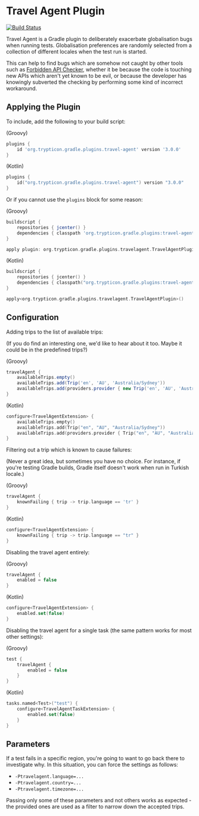 
Travel Agent Plugin
===================

[![Build Status](https://travis-ci.org/trejkaz/travel-agent.svg?branch=master)](https://travis-ci.org/trejkaz/travel-agent)

Travel Agent is a Gradle plugin to deliberately exacerbate globalisation bugs when running tests.
Globalisation preferences are randomly selected from a collection of different locales when the
test run is started.

This can help to find bugs which are somehow not caught by other tools such as [Forbidden API Checker][1],
whether it be because the code is touching new APIs which aren't yet known to be evil, or because the developer
has knowingly subverted the checking by performing some kind of incorrect workaround.


Applying the Plugin
-------------------

To include, add the following to your build script:

(Groovy)

```groovy
plugins {
    id 'org.trypticon.gradle.plugins.travel-agent' version '3.0.0'
}
```

(Kotlin)

```kotlin
plugins {
    id("org.trypticon.gradle.plugins.travel-agent") version "3.0.0"
}
```

Or if you cannot use the `plugins` block for some reason:

(Groovy)

```groovy
buildscript {
    repositories { jcenter() }
    dependencies { classpath 'org.trypticon.gradle.plugins:travel-agent:0.1.0+' }
}

apply plugin: org.trypticon.gradle.plugins.travelagent.TravelAgentPlugin
```

(Kotlin)

```kotlin
buildscript {
    repositories { jcenter() }
    dependencies { classpath("org.trypticon.gradle.plugins:travel-agent:0.1.0+") }
}

apply<org.trypticon.gradle.plugins.travelagent.TravelAgentPlugin>()
```


Configuration
-------------

Adding trips to the list of available trips:

(If you do find an interesting one, we'd like to hear about it too. Maybe it could be in the predefined trips?)

(Groovy)

```groovy
travelAgent {
    availableTrips.empty()
    availableTrips.add(Trip('en', 'AU', 'Australia/Sydney'))
    availableTrips.add(providers.provider { new Trip('en', 'AU', 'Australia/Melbourne') })
}
```

(Kotlin)

```kotlin
configure<TravelAgentExtension> {
    availableTrips.empty()
    availableTrips.add(Trip("en", "AU", "Australia/Sydney"))
    availableTrips.add(providers.provider { Trip("en", "AU", "Australia/Melbourne") })
}
```

Filtering out a trip which is known to cause failures:

(Never a great idea, but sometimes you have no choice. For instance, if you're testing Gradle builds,
Gradle itself doesn't work when run in Turkish locale.)

(Groovy)

```groovy
travelAgent {
    knownFailing { trip -> trip.language == 'tr' }
}
```

(Kotlin)

```kotlin
configure<TravelAgentExtension> {
    knownFailing { trip -> trip.language == "tr" }
}
```

Disabling the travel agent entirely:

(Groovy)

```groovy
travelAgent {
    enabled = false
}
```

(Kotlin)

```kotlin
configure<TravelAgentExtension> {
    enabled.set(false)
}
```

Disabling the travel agent for a single task (the same pattern works for most other settings):

(Groovy)

```groovy
test {
    travelAgent {
        enabled = false
    }
}
```

(Kotlin)

```kotlin
tasks.named<Test>("test") {
    configure<TravelAgentTaskExtension> {
        enabled.set(false)
    }
}
```


Parameters
----------

If a test fails in a specific region, you're going to want to go back there to investigate why.
In this situation, you can force the settings as follows:

* `-Ptravelagent.language=...`
* `-Ptravelagent.country=...`
* `-Ptravelagent.timezone=...`

Passing only some of these parameters and not others works as expected - the provided ones are
used as a filter to narrow down the accepted trips.




[1]: https://github.com/policeman-tools/forbidden-apis
